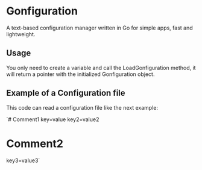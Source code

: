 # Gonfiguration
A text-based configuration manager written in Go for simple apps, fast and lightweight.

## Usage
You only need to create a variable and call the LoadGonfiguration method, it will return a pointer with the initialized Gonfiguration object.

## Example of a Configuration file
This code can read a configuration file like the next example:

`# Comment1
key=value
key2=value2

# Comment2
key3=value3`
